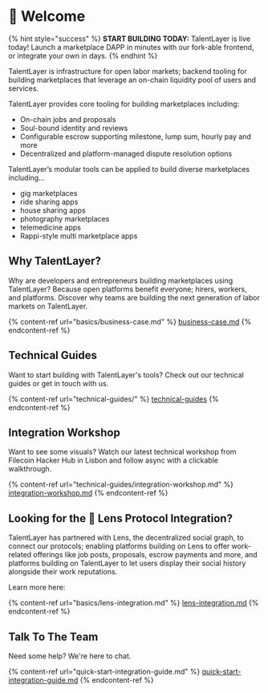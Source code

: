# 👋 Welcome

{% hint style="success" %}
**START BUILDING TODAY:** TalentLayer is live today! Launch a marketplace DAPP in minutes with our fork-able frontend, or integrate your own in days.
{% endhint %}

TalentLayer is infrastructure for open labor markets; backend tooling for building marketplaces that leverage an on-chain liquidity pool of users and services.

TalentLayer provides core tooling for building marketplaces including:

* On-chain jobs and proposals
* Soul-bound identity and reviews
* Configurable escrow supporting milestone, lump sum, hourly pay and more
* Decentralized and platform-managed dispute resolution options

TalentLayer’s modular tools can be applied to build diverse marketplaces including…

* gig marketplaces
* ride sharing apps
* house sharing apps
* photography marketplaces
* telemedicine apps
* Rappi-style multi marketplace apps

## Why TalentLayer?

Why are developers and entrepreneurs building marketplaces using TalentLayer? Because open platforms benefit everyone; hirers, workers, and platforms. Discover why teams are building the next generation of labor markets on TalentLayer.&#x20;

{% content-ref url="basics/business-case.md" %}
[business-case.md](basics/business-case.md)
{% endcontent-ref %}

## Technical Guides

Want to start building with TalentLayer's tools? Check out our technical guides or get in touch with us.&#x20;

{% content-ref url="technical-guides/" %}
[technical-guides](technical-guides/)
{% endcontent-ref %}

## Integration Workshop

Want to see some visuals? Watch our latest technical workshop from Filecoin Hacker Hub in Lisbon and follow async with a clickable walkthrough.&#x20;

{% content-ref url="technical-guides/integration-workshop.md" %}
[integration-workshop.md](technical-guides/integration-workshop.md)
{% endcontent-ref %}

## Looking for the 🌱 Lens Protocol Integration?&#x20;

TalentLayer has partnered with Lens, the decentralized social graph, to connect our protocols; enabling platforms building on Lens to offer work-related offerings like job posts, proposals, escrow payments and more, and platforms building on TalentLayer to let users display their social history alongside their work reputations.

Learn more here:

{% content-ref url="basics/lens-integration.md" %}
[lens-integration.md](basics/lens-integration.md)
{% endcontent-ref %}

## Talk To The Team

Need some help? We're here to chat.&#x20;

{% content-ref url="quick-start-integration-guide.md" %}
[quick-start-integration-guide.md](quick-start-integration-guide.md)
{% endcontent-ref %}
